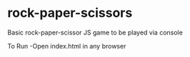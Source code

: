 # rock-paper-scissors
Basic rock-paper-scissor JS game to be played via console

To Run
-Open index.html in any browser